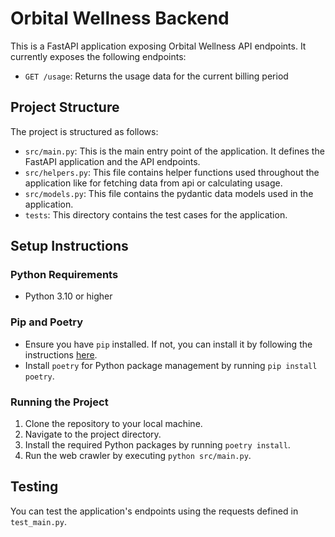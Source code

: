 # Orbital Wellness Backend

This is a FastAPI application exposing Orbital Wellness API endpoints. It currently exposes the following endpoints:
- `GET /usage`: Returns the usage data for the current billing period

## Project Structure

The project is structured as follows:

- `src/main.py`: This is the main entry point of the application. It defines the FastAPI application and the API endpoints.
- `src/helpers.py`: This file contains helper functions used throughout the application like for fetching data from api or calculating usage.
- `src/models.py`: This file contains the pydantic data models used in the application.
- `tests`: This directory contains the test cases for the application.

## Setup Instructions

### Python Requirements
- Python 3.10 or higher

### Pip and Poetry
- Ensure you have `pip` installed. If not, you can install it by following the instructions [here](https://pip.pypa.io/en/stable/installation/).
- Install `poetry` for Python package management by running `pip install poetry`.

### Running the Project
1. Clone the repository to your local machine.
2. Navigate to the project directory.
3. Install the required Python packages by running `poetry install`.
4. Run the web crawler by executing `python src/main.py`.

## Testing
You can test the application's endpoints using the requests defined in `test_main.py`. 
